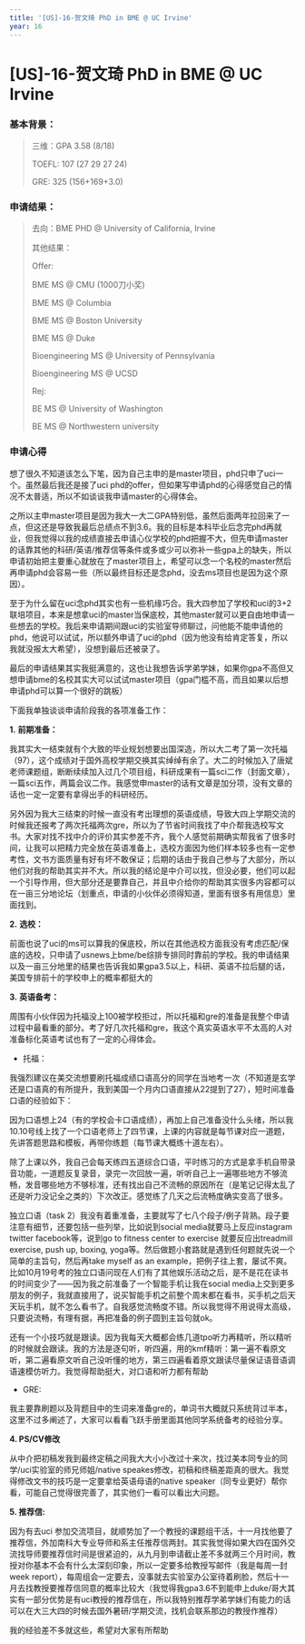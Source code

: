 ```yaml
---
title: '[US]-16-贺文琦 PhD in BME @ UC Irvine'
year: 16
---
```


# [US]-16-贺文琦 PhD in BME @ UC Irvine

### 基本背景：

> 三维：GPA 3.58 (8/18)
>
> TOEFL: 107 (27 29 27 24)
>
> GRE: 325 (156+169+3.0)

### 申请结果：

> 去向：BME PHD @ University of California, Irvine
>
> 其他结果：
>
> Offer:
>
> BME MS @ CMU (1000刀小奖)
>
> BME MS @ Columbia 
>
> BME MS @ Boston University
>
> BME MS @ Duke
>
> Bioengineering MS @ University of Pennsylvania 
>
> Bioengineering MS @ UCSD
>
> Rej:
>
> BE MS @ University of Washington 
>
> BE MS @ Northwestern university
>

### 申请心得

想了很久不知道该怎么下笔，因为自己主申的是master项目，phd只申了uci一个。虽然最后我还是接了uci phd的offer，但如果写申请phd的心得感觉自己的情况不太普适，所以不如谈谈我申请master的心得体会。

之所以主申master项目是因为我大一大二GPA特别低，虽然后面两年拉回来了一点，但这还是导致我最后总绩点不到3.6。我的目标是本科毕业后念完phd再就业，但我觉得以我的成绩直接去申请心仪学校的phd把握不大，但先申请master的话靠其他的科研/英语/推荐信等条件或多或少可以弥补一些gpa上的缺失，所以申请初始把主要重心就放在了master项目上，希望可以念一个名校的master然后再申请phd会容易一些（所以最终目标还是念phd，没去ms项目也是因为这个原因）。

至于为什么留在uci念phd其实也有一些机缘巧合。我大四参加了学校和uci的3+2联培项目，本来是想拿uci的master当保底校，其他master就可以更自由地申请一些想去的学校。我后来申请期间跟uci的实验室导师聊过，问他能不能申请他的phd，他说可以试试，所以额外申请了uci的phd（因为他没有给肯定答复，所以我就没报太大希望），没想到最后还被录了。

最后的申请结果其实我挺满意的，这也让我想告诉学弟学妹，如果你gpa不高但又想申请bme的名校其实大可以试试master项目（gpa门槛不高，而且如果以后想申请phd可以算一个很好的跳板）

下面我单独谈谈申请阶段我的各项准备工作：

**1.**   **前期准备：**

我其实大一结束就有个大致的毕业规划想要出国深造，所以大二考了第一次托福（97），这个成绩对于国外高校学期交换其实绰绰有余了。大二的时候加入了唐斌老师课题组，断断续续加入过几个项目组，科研成果有一篇sci二作（封面文章），一篇sci五作，两篇会议二作。我感觉申master的话有文章是加分项，没有文章的话也一定一定要有拿得出手的科研经历。

另外因为我大三结束的时候一直没有考出理想的英语成绩，导致大四上学期交流的时候我还报考了两次托福两次gre，所以为了节省时间我找了中介帮我选校写文书。大家对找不找中介的评价其实参差不齐，我个人感觉前期确实帮我省了很多时间，让我可以把精力完全放在英语准备上，选校方面因为他们样本较多也有一定参考性，文书方面质量有好有坏不敢保证；后期的话由于我自己参与了大部分，所以他们对我的帮助其实并不大。所以我的结论是中介可以找，但没必要，他们可以起一个引导作用，但大部分还是要靠自己，并且中介给你的帮助其实很多内容都可以在一亩三分地论坛（划重点，申请的小伙伴必须得知道，里面有很多有用信息）里面找到。

**2.**   **选校：**

前面也说了uci的ms可以算我的保底校，所以在其他选校方面我没有考虑匹配/保底的选校，只申请了usnews上bme/be综排专排同时靠前的学校。我的申请结果以及一亩三分地里的结果也告诉我如果gpa3.5以上，科研、英语不拉后腿的话，美国专排前十的学校申上的概率都挺大的

**3.**   **英语备考：**

周围有小伙伴因为托福没上100被学校拒过，所以托福和gre的准备是我整个申请过程中最看重的部分。考了好几次托福和gre，我这个真实英语水平不太高的人对准备标化英语考试也有了一定的心得体会。

* 托福：

我强烈建议在美交流想要刷托福成绩口语高分的同学在当地考一次（不知道是玄学还是口语真的有所提升，我到美国一个月内口语直接从22提到了27），短时间准备口语的经验如下：

因为口语想上24（有的学校会卡口语成绩），再加上自己准备没什么头绪，所以我10.10号线上找了一个口语老师上了四节课，上课的内容就是每节课对应一道题，先讲答题思路和模板，再带你练题（每节课大概练十道左右）。

 除了上课以外，我自己会每天练四五道综合口语，平时练习的方式是拿手机自带录音功能，一道题反复录音，录完一次回放一遍，听听自己上一遍哪些地方不够流畅，发音哪些地方不够标准，还有找出自己不流畅的原因所在（是笔记记得太乱了还是听力没记全之类的）下次改正。感觉练了几天之后流畅度确实变高了很多。


 独立口语（task 2）我没有着重准备，主要就写了七八个段子/例子背熟。段子要注意有细节，还要包括一些列举，比如说到social media就要马上反应instagram twitter facebook等，说到go to fitness center to exercise 就要反应出treadmill exercise, push up, boxing, yoga等。然后做题小套路就是遇到任何题就先说一个简单的主旨句，然后再take myself as an example，把例子往上套，屡试不爽。比如10月19号考的独立口语问现在人们有了其他娱乐活动之后，是不是花在读书的时间变少了——因为我之前准备了一个智能手机让我在social media上交到更多朋友的例子，我就直接用了，说买智能手机之前整个周末都在看书，买手机之后天天玩手机，就不怎么看书了。自我感觉流畅度不错。所以我觉得不用说得太高级，只要说流畅，有理有据，再把准备的例子圆到主旨句就ok。

 还有一个小技巧就是跟读。因为我每天大概都会练几道tpo听力再精听，所以精听的时候就会跟读。我的方法是逐句听，听四遍，用的kmf精听：第一遍不看原文听，第二遍看原文听自己没听懂的地方，第三四遍看着原文跟读尽量保证语音语调语速模仿听力。我觉得帮助挺大，对口语和听力都有帮助

* GRE:

我主要靠刷题以及背题目中的生词来准备gre的，单词书大概就只系统背过半本，这里不过多阐述了，大家可以看看飞跃手册里面其他同学系统备考的经验分享。

**4. PS/CV修改**

从中介把初稿发我到最终定稿之间我大大小小改过十来次，找过美本同专业的同学/uci实验室的师兄师姐/native speakes修改，初稿和终稿差距真的很大。我觉得修改文书的技巧是一定要拿给英语母语的native speaker（同专业更好）帮你看，可能自己觉得很完善了，其实他们一看可以看出大问题。

**5. 推荐信:**

因为有去uci 参加交流项目，就顺势加了一个教授的课题组干活，十一月找他要了推荐信，外加南科大专业导师和系主任推荐信两封。其实我觉得如果大四在国外交流找导师要推荐信时间是很紧迫的，从九月到申请截止差不多就两三个月时间，教授对你基本不会有什么太深刻印象，所以一定要多给教授写邮件（我是每周一封week report），每周组会一定要去，没事就去实验室办公室待着刷脸，然后十一月去找教授要推荐信同意的概率比较大（我觉得我gpa3.6不到能申上duke/哥大其实有一部分优势是有uci教授的推荐信在，所以我特别推荐学弟学妹们有能力的话可以在大三大四的时候去国外暑研/学期交流，找机会联系那边的教授作推荐）

 

我的经验差不多就这些，希望对大家有所帮助

 

 

 

 